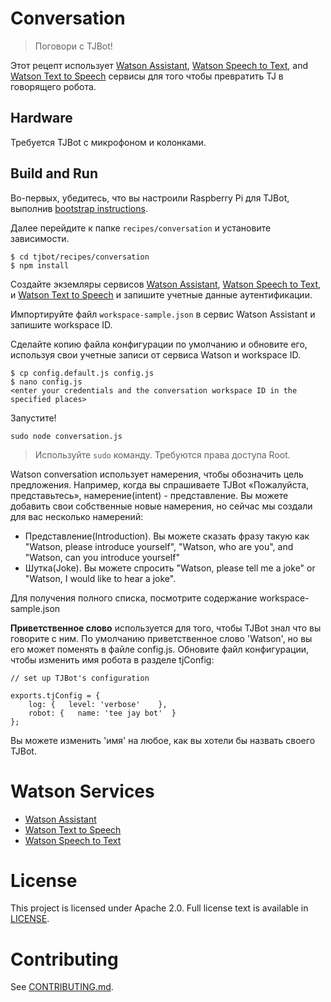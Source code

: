 # Conversation
> Поговори с TJBot!

Этот рецепт использует [Watson Assistant](https://www.ibm.com/watson/services/conversation/), [Watson Speech to Text](https://www.ibm.com/watson/services/speech-to-text/), and [Watson Text to Speech](https://www.ibm.com/watson/services/text-to-speech/) сервисы для того чтобы превратить TJ в говорящего робота.

## Hardware
Требуется TJBot с микрофоном и колонками.

## Build and Run
Во-первых, убедитесь, что вы настроили Raspberry Pi для TJBot, выполнив [bootstrap instructions](https://github.com/ibmtjbot/tjbot/tree/master/bootstrap).

Далее перейдите к папке `recipes/conversation` и установите зависимости.

    $ cd tjbot/recipes/conversation
    $ npm install

Создайте экземляры сервисов [Watson Assistant](https://www.ibm.com/watson/services/conversation/), [Watson Speech to Text](https://www.ibm.com/watson/services/speech-to-text/), и [Watson Text to Speech](https://www.ibm.com/watson/services/text-to-speech/) и запишите учетные данные аутентификации.

Импортируйте файл `workspace-sample.json` в сервис Watson Assistant и запишите workspace ID.

Сделайте копию файла конфигурации по умолчанию и обновите его, используя свои учетные записи от сервиса Watson и workspace ID.

    $ cp config.default.js config.js
    $ nano config.js
    <enter your credentials and the conversation workspace ID in the specified places>

Запустите!

    sudo node conversation.js

> Используйте `sudo` команду. Требуются права доступа Root.

Watson conversation использует намерения, чтобы обозначить цель предложения. Например, когда вы спрашиваете TJBot «Пожалуйста, представьтесь», намерение(intent) - представление. Вы можете добавить свои собственные новые намерения, но сейчас мы создали для вас несколько намерений:

- Представление(Introduction). Вы можете сказать фразу такую как "Watson, please introduce yourself", "Watson, who are you", and "Watson, can you introduce yourself"
- Шутка(Joke). Вы можете спросить "Watson, please tell me a joke" or "Watson, I would like to hear a joke".

Для получения полного списка, посмотрите содержание  workspace-sample.json

 **Приветственное слово** используется для того, чтобы TJBot знал что вы говорите с ним. По умолчанию приветственное слово 'Watson', но вы его может поменять в файле config.js. Обновите файл конфигурации, чтобы изменить имя робота в разделе tjConfig:

    // set up TJBot's configuration
    
    exports.tjConfig = {
        log: {   level: 'verbose'    },
        robot: {   name: 'tee jay bot'  }
    };

Вы можете изменить 'имя' на любое, как вы хотели бы назвать своего TJBot.

# Watson Services
- [Watson Assistant](https://www.ibm.com/watson/services/conversation/)
- [Watson Text to Speech](https://www.ibm.com/watson/services/text-to-speech/)
- [Watson Speech to Text](https://www.ibm.com/watson/services/speech-to-text/)

# License
This project is licensed under Apache 2.0. Full license text is available in [LICENSE](../../LICENSE).

# Contributing
See [CONTRIBUTING.md](../../CONTRIBUTING.md).

